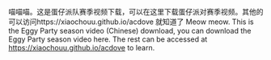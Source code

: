 喵喵喵。这是蛋仔派队赛季视频下载，可以在这里下载蛋仔派对赛季视频。其他的可以访问https://xiaochouu.github.io/acdove 就知道了
Meow meow. This is the Eggy Party season video (Chinese) download, you can download the Eggy Party season video here. The rest can be accessed at https://xiaochouu.github.io/acdove to learn.
